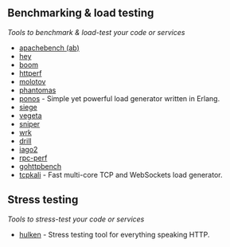 ## Benchmarking & load testing
*Tools to benchmark & load-test your code or services*

* [apachebench (ab)](http://httpd.apache.org/docs/current/programs/ab.html)
* [hey](https://github.com/rakyll/hey)
* [boom](https://github.com/tarekziade/boom)
* [httperf](https://github.com/httperf/httperf)
* [molotov](https://github.com/loads/molotov)
* [phantomas](https://github.com/macbre/phantomas)
* [ponos](https://github.com/klarna/ponos) - Simple yet powerful load generator written in Erlang.
* [siege](http://www.joedog.org/siege-home/)
* [vegeta](https://github.com/tsenart/vegeta)
* [sniper](https://github.com/btfak/sniper)
* [wrk](https://github.com/wg/wrk)
* [drill](https://github.com/fcsonline/drill)
* [iago2](https://github.com/twitter/iago2)
* [rpc-perf](https://github.com/twitter/rpc-perf)
* [gohttpbench](https://github.com/parkghost/gohttpbench)
* [tcpkali](https://github.com/satori-com/tcpkali) - Fast multi-core TCP and WebSockets load generator.

## Stress testing
*Tools to stress-test your code or services*
* [hulken](https://github.com/hellgrenj/hulken) - Stress testing tool for everything speaking HTTP.
